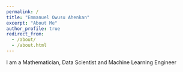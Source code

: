 ```yaml
---
permalink: /
title: "Emmanuel Owusu Ahenkan"
excerpt: "About Me"
author_profile: true
redirect_from: 
  - /about/
  - /about.html
---
```



I am a Mathematician, Data Scientist and Machine Learning Engineer
